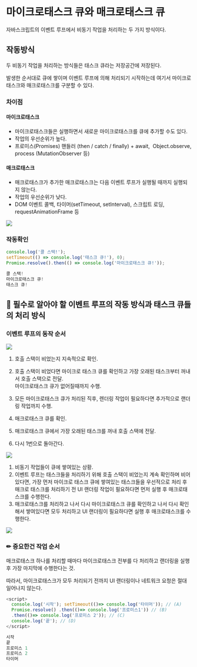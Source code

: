 # 마이크로태스크 큐와 매크로태스크 큐

자바스크립트의 이벤트 루프에서 비동기 작업을 처리하는 두 가지 방식이다.

## 작동방식

두 비동기 작업을 처리하는 방식들은 태스크 큐라는 저장공간에 저장된다.

발생한 순서대로 큐에 쌓이며 이벤트 루프에 의해 처리되기 시작하는데 여기서 마이크로태스크와 매크로태스크를 구분할 수 있다.

### 차이점

#### 마이크로태스크

- 마이크로태스크들은 실행하면서 새로운 마이크로태스크를 큐에 추가할 수도 있다.
- 작업의 우선순위가 높다.
- 프로미스(Promises) 핸들러 (then / catch / finally) + await,  Object.observe, process (MutationObserver 등)

#### 매크로태스크

- 매크로태스크가 추가한 매크로태스크는 다음 이벤트 루프가 실행될 때까지 실행되지 않는다.
- 작업의 우선순위가 낮다.
- DOM 이벤트 콜백, 타이머(setTimeout, setInterval), 스크립트 로딩, requestAnimationFrame 등

<img src="https://blog.kakaocdn.net/dn/wlO7d/btrG6XP5Nqh/qxKn1uQf4iXaI3JzuhBIx1/img.gif">

### 작동확인

```javascript
console.log('콜 스택!');
setTimeout(() => console.log('태스크 큐!'), 0);
Promise.resolve().then(() => console.log('마이크로태스크 큐!'));
```

```javascript
콜 스택!
마이크로태스크 큐!
태스크 큐!
```

## 🎁 필수로 알아야 할 이벤트 루프의 작동 방식과 태스크 큐들의 처리 방식

### 이벤트 루프의 동작 순서

<img src="https://img1.daumcdn.net/thumb/R1280x0/?scode=mtistory2&fname=https%3A%2F%2Fblog.kakaocdn.net%2Fdn%2FbwBXB5%2FbtrG7XCi7RX%2Fzda2mCgMntycvgkcqBspR1%2Fimg.png">

1. 호출 스택이 비었는지 지속적으로 확인.
2. 호출 스택이 비었다면 마이크로 태스크 큐를 확인하고 가장 오래된 태스크부터 꺼내서 호출 스택으로 전달.
   <br>
   마이크로태스크 큐가 없어질때까지 수행.

3. 모든 마이크로태스크 큐가 처리된 직후, 렌더링 작업이 필요하다면 추가적으로 랜더링 작업까지 수행.
4. 매크로태스크 큐를 확인.
5. 매크로태스크 큐에서 가장 오래된 태스크를 꺼내 호출 스택에 전달.
6. 다시 1번으로 돌아간다.

<img src="https://img1.daumcdn.net/thumb/R1280x0/?scode=mtistory2&fname=https%3A%2F%2Fblog.kakaocdn.net%2Fdn%2FdUGQSn%2FbtrG8HyZOut%2FrdgCkY6Rb2Hb8YVWTqNkmk%2Fimg.png">

1. 비동기 작업들이 큐에 쌓여있는 상황.
2. 이벤트 루프는 태스크들을 처리하기 위해 호출 스택이 비었는지 계속 확인하며 비어있다면, 가장 먼저 마이크로 태스크 큐에 쌓여있는 태스크들을 우선적으로 처리 후 매크로 태스크를 처리하기 전 UI 랜더링 작업이 필요하다면 먼저 실행 후 매크로태스크를 수행한다.
3. 매크로태스크를 처리하고 나서 다시 마이크로태스크 큐를 확인하고 나서 다시 확인해서 쌓여있다면 모두 처리하고 UI 랜더링이 필요하다면 실행 후 매크로태스크를 수행한다.

<img src="https://img1.daumcdn.net/thumb/R1280x0/?scode=mtistory2&fname=https%3A%2F%2Fblog.kakaocdn.net%2Fdn%2FcPYlKh%2FbtrG7YgXvrU%2FFCRyPI2C1Rj2ssccBgwpik%2Fimg.png">

### ✏ 중요한건 작업 순서

매크로태스크 하나를 처리할 때마다 마이크로태스크 전부를 다 처리하고 랜더링을 실행 후 가장 마지막에 수행한다는 것.

따라서, 마이크로태스크가 모두 처리되기 전까지 UI 랜더링이나 네트워크 요청은 절대 일어나지 않는다.

```javascript
<script>
  console.log('시작'); setTimeout(()=> console.log('타이머')); // (A)
  Promise.resolve() .then(()=> console.log('프로미스1')) // (B)
  .then(()=> console.log('프로미스 2')); // (C)
  console.log('끝'); // (D)
</script>
```

```javascript
시작
끝
프로미스 1
프로미스 2
타이머
```
